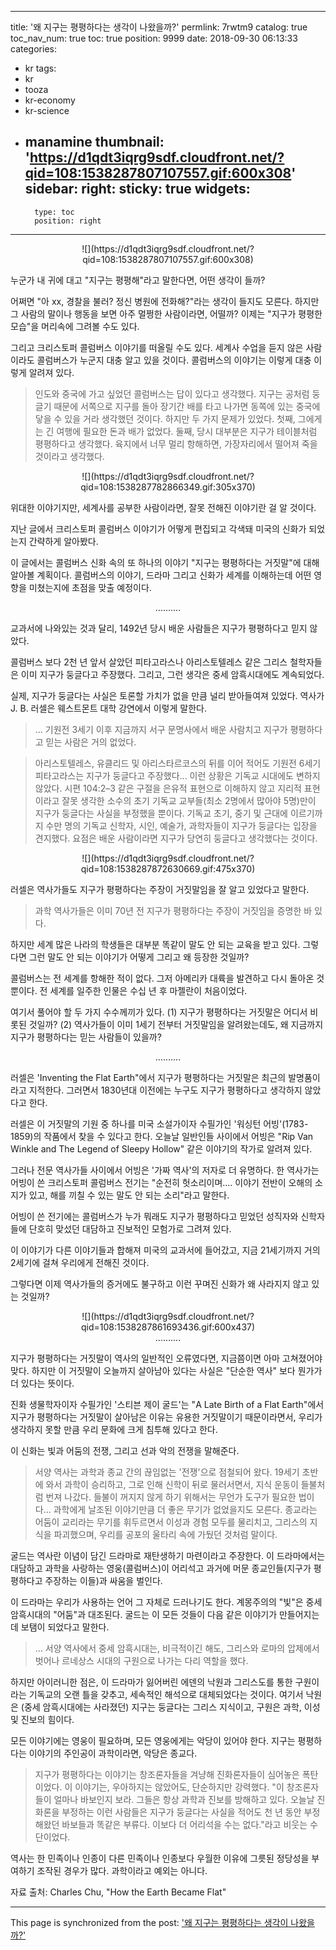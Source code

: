 
---
title: '왜 지구는 평평하다는 생각이 나왔을까?'
permlink: 7rwtm9
catalog: true
toc_nav_num: true
toc: true
position: 9999
date: 2018-09-30 06:13:33
categories:
- kr
tags:
- kr
- tooza
- kr-economy
- kr-science
- manamine
thumbnail: 'https://d1qdt3iqrg9sdf.cloudfront.net/?qid=108:1538287807107557.gif:600x308'
sidebar:
    right:
        sticky: true
widgets:
    -
        type: toc
        position: right
---


<center>	
![](https://d1qdt3iqrg9sdf.cloudfront.net/?qid=108:1538287807107557.gif:600x308)
</center>

누군가 내 귀에 대고 "지구는 평평해"라고 말한다면, 어떤 생각이 들까? 
  
어쩌면 "아 xx, 경찰을 불러? 정신 병원에 전화해?"라는 생각이 들지도 모른다. 하지만 그 사람의 말이나 행동을 보면 아주 멀쩡한 사람이라면, 어떨까? 이제는 "지구가 평평한 모습"을 머리속에 그려볼 수도 있다. 
  
그리고 크리스토퍼 콜럼버스 이야기를 떠올릴 수도 있다. 세계사 수업을 듣지 않은 사람이라도 콜럼버스가 누군지 대충 알고 있을 것이다. 콜럼버스의 이야기는 이렇게 대충 이렇게 알려져 있다.
  
>인도와 중국에 가고 싶었던 콜럼버스는 답이 있다고 생각했다. 지구는 공처럼 둥글기 때문에 서쪽으로 지구를 돌아 장기간 배를 타고 나가면 동쪽에 있는 중국에 닿을 수 있을 거라 생각했던 것이다. 하지만 두 가지 문제가 있었다. 첫째, 그에게는 긴 여행에 필요한 돈과 배가 없었다. 둘째, 당시 대부분은 지구가 테이블처럼 평평하다고 생각했다. 육지에서 너무 멀리 항해하면, 가장자리에서 떨어져 죽을 것이라고 생각했다.

<center>
![](https://d1qdt3iqrg9sdf.cloudfront.net/?qid=108:1538287782866349.gif:305x370)
</center> 

위대한 이야기지만, 세계사를 공부한 사람이라면, 잘못 전해진 이야기란 걸 알 것이다. 

지난 글에서 크리스토퍼 콜럼버스 이야기가 어떻게 편집되고 각색돼 미국의 신화가 되었는지 간략하게 알아봤다. 

이 글에서는 콜럼버스 신화 속의 또 하나의 이야기 "지구는 평평하다는 거짓말"에 대해 알아볼 계획이다. 콜럼버스의 이야기, 드라마 그리고 신화가 세계를 이해하는데 어떤 영향을 미쳤는지에 초점을 맞출 예정이다. 

<center> 
.......... 
</center> 

교과서에 나와있는 것과 달리, 1492년 당시 배운 사람들은 지구가 평평하다고 믿지 않았다. 

콜럼버스 보다 2천 년 앞서 살았던 피타고라스나 아리스토텔레스 같은 그리스 철학자들은 이미 지구가 둥글다고 주장했다. 그리고, 그런 생각은 중세 암흑시대에도 계속되었다.  

실제, 지구가 둥글다는 사실은 토론할 가치가 없을 만큼 널리 받아들여져 있었다. 역사가 J. B. 러셀은 웨스트몬트 대학 강연에서 이렇게 말한다. 

>... 기원전 3세기 이후 지금까지 서구 문명사에서 배운 사람치고 지구가 평평하다고 믿는 사람은 거의 없었다.  

>아리스토텔레스, 유클리드 및 아리스타르코스의 뒤를 이어 적어도 기원전 6세기 피타고라스는 지구가 둥글다고 주장했다... 이런 상황은 기독교 시대에도 변하지 않았다. 시편 104:2–3 같은 구절을 은유적 표현으로 이해하지 않고 지리적 표현이라고 잘못 생각한 소수의 초기  기독교 교부들(최소 2명에서 많아야 5명)만이 지구가 둥글다는 사실을 부정했을 뿐이다. 기독교 초기, 중기 및 근대에 이르기까지 수만 명의 기독교 신학자, 시인, 예술가, 과학자들이 지구가 둥글다는 입장을 견지했다. 요점은 배운 사람이라면 지구가 당연히 둥글다고 생각했다는 것이다.  

<center> 
![](https://d1qdt3iqrg9sdf.cloudfront.net/?qid=108:1538287872630669.gif:475x370)
</center> 

러셀은 역사가들도 지구가 평평하다는 주장이 거짓말임을 잘 알고 있었다고 말한다.  

>과학 역사가들은 이미 70년 전 지구가 평평하다는 주장이 거짓임을 증명한 바 있다.  

하지만 세계 많은 나라의 학생들은 대부분 똑같이 말도 안 되는 교육을 받고 있다. 그렇다면 그런 말도 안 되는 이야기가 어떻게 그리고 왜 등장한 것일까? 

콜럼버스는 전 세계를 항해한 적이 없다. 그저 아메리카 대륙을 발견하고 다시 돌아온 것뿐이다. 전 세계를 일주한 인물은 수십 년 후 마젤란이 처음이었다. 

여기서 풀어야 할 두 가지 수수께끼가 있다. (1) 지구가 평평하다는 거짓말은 어디서 비롯된 것일까? (2) 역사가들이 이미 1세기 전부터 거짓말임을 알려왔는데도, 왜 지금까지 지구가 평평하다는 믿는 사람들이 있을까? 

<center> 
.......... 
</center> 

러셀은 'Inventing the Flat Earth"에서 지구가 평평하다는 거짓말은 최근의 발명품이라고 지적한다. 그러면서 1830년대 이전에는 누구도 지구가 평평하다고 생각하지 않았다고 한다. 

러셀은 이 거짓말의 기원 중 하나를 미국 소설가이자 수필가인 '워싱턴 어빙'(1783-1859)의 작품에서 찾을 수 있다고 한다. 오늘날 일반인들 사이에서 어빙은 "Rip Van Winkle and The Legend of Sleepy Hollow" 같은 이야기의 작가로 알려져 있다. 

그러나 전문 역사가들 사이에서 어빙은 '가짜 역사'의 저자로 더 유명하다. 한 역사가는  어빙이 쓴 크리스토퍼 콜럼버스 전기는 "순전히 헛소리이며.... 이야기 전반이 오해의 소지가 있고, 해를 끼칠 수 있는 말도 안 되는 소리"라고 말한다.  

어빙이 쓴 전기에는 콜럼버스가 누가 뭐래도 지구가 평평하다고 믿었던 성직자와 신학자들에 단호히 맞섰던 대담하고 진보적인 모험가로 그려져 있다. 
  
이 이야기가 다른 이야기들과 합해져 미국의 교과서에 들어갔고, 지금 21세기까지 거의 2세기에 걸쳐 우리에게 전해진 것이다. 

그렇다면 이제 역사가들의 증거에도 불구하고 이런 꾸며진 신화가 왜 사라지지 않고 있는 것일까? 

<center> 
![](https://d1qdt3iqrg9sdf.cloudfront.net/?qid=108:1538287861693436.gif:600x437)
</center> 

<center> 
.......... 
</center> 

지구가 평평하다는 거짓말이 역사의 일반적인 오류였다면, 지금쯤이면 아마 고쳐졌어야 맞다. 하지만 이 거짓말이 오늘까지 살아남아 있다는 사실은 "단순한 역사" 보다 뭔가가 더 있다는 뜻이다.  

진화 생물학자이자 수필가인 '스티븐 제이 굴드'는 "A Late Birth of a Flat Earth"에서 지구가 평평하다는 거짓말이 살아남은 이유는 유용한 거짓말이기 때문이라면서, 우리가 생각하지 못할 만큼 우리 문화에 크게 침투해 있다고 한다.  

이 신화는 빛과 어둠의 전쟁, 그리고 선과 악의 전쟁을 말해준다.

>서양 역사는 과학과 종교 간의 끊임없는 '전쟁'으로 점철되어 왔다. 19세기 초반에 와서 과학이 승리하고, 그로 인해 신학이 뒤로 물러서면서, 지식 운동이 들불처럼 번져 나갔다. 들불이 꺼지지 않게 하기 위해서는 무언가 도구가 필요한 법이다... 과학에게 날조된 이야기만큼 더 좋은 무기가 없었을지도 모른다. 종교라는 어둠이 교리라는 무기를 휘두르면서 이성과 경험 모두를 물리치고, 그리스의 지식을 파괴했으며, 우리를 공포의 울타리 속에 가뒀던 것처럼 말이다.  

굴드는 역사란 이념이 담긴 드라마로 재탄생하기 마련이라고 주장한다. 이 드라마에서는 대담하고 과학을 사랑하는 영웅(콜럼버스)이 어리석고 과거에 머문 종교인들(지구가 평평하다고 주장하는 이들)과 싸움을 벌인다. 

이 드라마는 우리가 사용하는 언어 그 자체로 드러나기도 한다. 계몽주의의 "빛"은 중세 암흑시대의 "어둠"과 대조된다. 굴드는 이 모든 것들이 다음 같은 이야기가 만들어지는데 보탬이 되었다고 말한다. 

>... 서양 역사에서 중세 암흑시대는, 비극적이긴 해도, 그리스와 로마의 압제에서 벗어나 르네상스 시대의 구원으로 나가는 다리 역할을 했다. 

하지만 아이러니한 점은, 이 드라마가 잃어버린 에덴의 낙원과 그리스도를 통한 구원이라는 기독교의 오랜 틀을 갖추고, 세속적인 해석으로 대체되었다는 것이다. 여기서 낙원은 (중세 암흑시대에는 사라졌던) 지구는 둥글다는 그리스 지식이고, 구원은 과학, 이성 및 진보의 힘이다.  

모든 이야기에는 영웅이 필요하며, 모든 영웅에게는 악당이 있어야 한다. 지구는 평평하다는 이야기의 주인공이 과학이라면, 악당은 종교다. 

>지구가 평평하다는 이야기는 창조론자들을 겨냥해 진화론자들이 심어놓은 폭탄이었다. 이 이야기는, 우아하지는 않았어도, 단순하지만 강력했다. "이 창조론자들이 얼마나 바보인지 보라. 그들은 항상 과학과 진보를 방해하고 있다. 오늘날 진화론을 부정하는 이런 사람들은 지구가 둥글다는 사실을 적어도 천 년 동안 부정해왔던 바보들과 똑같은 부류다. 이보다 더 어리석을 수는 없다."라고 비웃는 수단이었다. 

역사는 한 민족이나 인종이 다른 민족이나 인종보다 우월한 이유에 그릇된 정당성을 부여하기 조작된 경우가 많다. 과학이라고 예외는 아니다. 

자료 출처: Charles Chu, "How the Earth Became Flat"

- - -

This page is synchronized from the post: ['왜 지구는 평평하다는 생각이 나왔을까?'](https://steemit.com/@pius.pius/7rwtm9)
